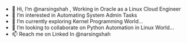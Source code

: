- 👋 Hi, I’m @narsingshah , Working in Oracle as a Linux Cloud Engineer
- 👀 I’m interested in Automating System Admin Tasks
- 🌱 I’m currently exploring Kernel Programming World...
- 💞️ I’m looking to collaborate on Python Automation in Linux World...
- 📫 Reach me on Linked In @narsingshah

<!---
narsingshah/narsingshah is a ✨ special ✨ repository because its `README.md` (this file) appears on your GitHub profile.
You can click the Preview link to take a look at your changes.
--->
